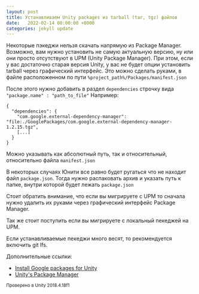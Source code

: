 ```yaml
---
layout: post
title: Устанавливаем Unity packages из tarball (tar, tgz) файлов
date:   2022-02-14 00:00:00 +0000
categories: jekyll update
---
```


Некоторые пэкеджи нельзя скачать напрямую из Package Manager. Возможно, вам нужно установить не самую актуальную версию, ну или они просто отсутствуют в UPM (Unity Package Manager). При этом, если у вас достаточно старая версия Unity, у вас не будет опции установить tarball через графический интерфейс. Это можно сделать руками, в файле расположенном по пути `%project_path%/Packages/manifest.json`

После этого нужно добавить в раздел `dependencies` строчку вида 
`"package.name" : "path_to_file"`
Например:
```
{
  "dependencies": {
    "com.google.external-dependency-manager": "file:./GooglePackages/com.google.external-dependency-manager-1.2.15.tgz",
    [...]
  }
}
```
Можно указывать как абсолютный путь, так и относительный, относительно файла `manifest.json`

В некоторых случаях Юнити все равно будет ругаться что не находит файл `package.json`. Тогда нужно распаковать архив и указать путь к папке, внутри которой будет лежать `package.json`

Стоит обратить внимание, что если вы мигрируете с UPM то сначала нужно удалить их руками через графический интерфейс Package Manager.

Так же стоит поступить если вы мигрируете с локальный пекеджей на UPM.

Если устанавливаемые пекеджи много весят, то рекомендуется включить git lfs.

Дополнительные ссылки:
- [Install Google packages for Unity](https://developers.google.com/unity/instructions)
- [Unity's Package Manager](https://docs.unity3d.com/Manual/Packages.html)


<small>Проверено в Unity 2018.4.18f1</small>